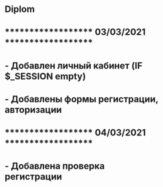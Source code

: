 # Diplom
# 
# ****************** 03/03/2021 ******************
# - Добавлен личный кабинет (IF $_SESSION empty)
# - Добавлены формы регистрации, авторизации
# ****************** 04/03/2021 ****************** 
# - Добавлена проверка регистрации
